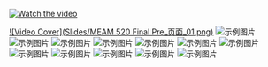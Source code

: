 [![Watch the video](https://img.youtube.com/vi/<VIDEO_ID>/hqdefault.jpg)](https://www.bilibili.com/video/BV1VG32erEhs/?spm_id_from=333.999.0.0)


[![Video Cover](Slides/MEAM 520 Final Pre_页面_01.png)]([Pic/videoplayback.mp4](https://www.bilibili.com/video/BV1VG32erEhs/?spm_id_from=333.999.0.0))
![示例图片](Report/MEAM_520_Final_Project_页面_01.png)
![示例图片](Report/MEAM_520_Final_Project_页面_02.png)
![示例图片](Report/MEAM_520_Final_Project_页面_03.png)
![示例图片](Report/MEAM_520_Final_Project_页面_04.png)
![示例图片](Report/MEAM_520_Final_Project_页面_05.png)
![示例图片](Report/MEAM_520_Final_Project_页面_06.png)
![示例图片](Report/MEAM_520_Final_Project_页面_07.png)
![示例图片](Report/MEAM_520_Final_Project_页面_08.png)
![示例图片](Report/MEAM_520_Final_Project_页面_09.png)
![示例图片](Report/MEAM_520_Final_Project_页面_10.png)
![示例图片](Report/MEAM_520_Final_Project_页面_11.png)
![示例图片](Report/MEAM_520_Final_Project_页面_12.png)
